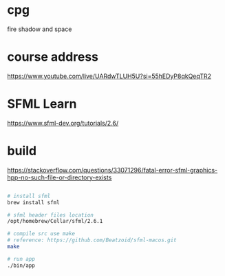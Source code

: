 # cpg
fire shadow and space

# course address
https://www.youtube.com/live/UARdwTLUH5U?si=55hEDyP8qkQeqTR2

# SFML Learn
https://www.sfml-dev.org/tutorials/2.6/

# build 

https://stackoverflow.com/questions/33071296/fatal-error-sfml-graphics-hpp-no-such-file-or-directory-exists

```bash

# install sfml
brew install sfml

# sfml header files location
/opt/homebrew/Cellar/sfml/2.6.1

# compile src use make
# reference: https://github.com/Beatzoid/sfml-macos.git
make

# run app
./bin/app

```